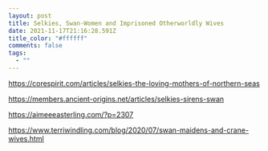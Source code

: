 ```yaml
---
layout: post
title: Selkies, Swan-Women and Imprisoned Otherworldly Wives
date: 2021-11-17T21:16:28.591Z
title_color: "#ffffff"
comments: false
tags:
  - ""
---
```

https://corespirit.com/articles/selkies-the-loving-mothers-of-northern-seas

https://members.ancient-origins.net/articles/selkies-sirens-swan

https://aimeeeasterling.com/?p=2307

https://www.terriwindling.com/blog/2020/07/swan-maidens-and-crane-wives.html